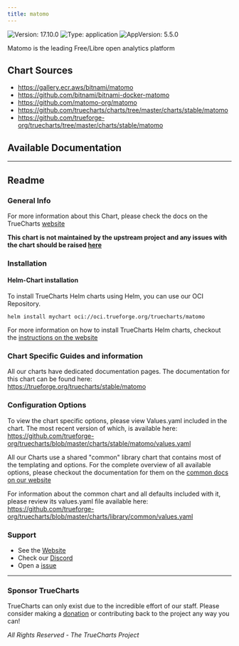 ```yaml
---
title: matomo
---
```


![Version: 17.10.0](https://img.shields.io/badge/Version-17.10.0-informational?style=flat-square) ![Type: application](https://img.shields.io/badge/Type-application-informational?style=flat-square) ![AppVersion: 5.5.0](https://img.shields.io/badge/AppVersion-5.5.0-informational?style=flat-square)

Matomo is the leading Free/Libre open analytics platform

## Chart Sources

- https://gallery.ecr.aws/bitnami/matomo
- https://github.com/bitnami/bitnami-docker-matomo
- https://github.com/matomo-org/matomo
- https://github.com/truecharts/charts/tree/master/charts/stable/matomo
- https://github.com/trueforge-org/truecharts/tree/master/charts/stable/matomo

## Available Documentation



---

## Readme


### General Info

For more information about this Chart, please check the docs on the TrueCharts [website](https://trueforge.org/truecharts/stable/matomo)

**This chart is not maintained by the upstream project and any issues with the chart should be raised [here](https://github.com/trueforge-org/truecharts/issues/new/choose)**

### Installation

#### Helm-Chart installation

To install TrueCharts Helm charts using Helm, you can use our OCI Repository.

`helm install mychart oci://oci.trueforge.org/truecharts/matomo`

For more information on how to install TrueCharts Helm charts, checkout the [instructions on the website](https://trueforge.org/guides/)

### Chart Specific Guides and information

All our charts have dedicated documentation pages.
The documentation for this chart can be found here:
https://trueforge.org/truecharts/stable/matomo

### Configuration Options

To view the chart specific options, please view Values.yaml included in the chart.
The most recent version of which, is available here: https://github.com/trueforge-org/truecharts/blob/master/charts/stable/matomo/values.yaml

All our Charts use a shared "common" library chart that contains most of the templating and options.
For the complete overview of all available options, please checkout the documentation for them on the [common docs on our website](https://trueforge.org/truecharts-common/)

For information about the common chart and all defaults included with it, please review its values.yaml file available here: https://github.com/trueforge-org/truecharts/blob/master/charts/library/common/values.yaml

### Support

- See the [Website](https://truecharts.org)
- Check our [Discord](https://discord.gg/tVsPTHWTtr)
- Open a [issue](https://github.com/trueforge-org/truecharts/issues/new/choose)

---

### Sponsor TrueCharts

TrueCharts can only exist due to the incredible effort of our staff.
Please consider making a [donation](https://trueforge.org/general/sponsor/) or contributing back to the project any way you can!

_All Rights Reserved - The TrueCharts Project_
